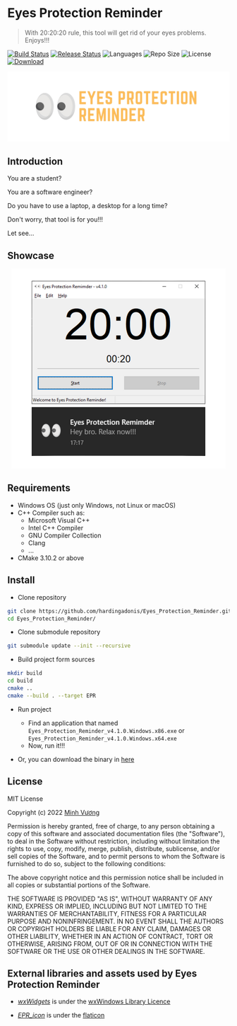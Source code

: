 # Eyes Protection Reminder
> With 20:20:20 rule, this tool will get rid of your eyes problems. Enjoys!!!  

[![Build Status](https://img.shields.io/github/workflow/status/hardingadonis/Eyes_Protection_Reminder/Build%20Project?style=flat)](https://github.com/hardingadonis/Eyes_Protection_Reminder/actions)
[![Release Status](https://img.shields.io/github/workflow/status/hardingadonis/Eyes_Protection_Reminder/Lastest%20Release?label=release&style=flat)](https://github.com/hardingadonis/Eyes_Protection_Reminder/actions)
![Languages](https://img.shields.io/github/languages/top/hardingadonis/Eyes_Protection_Reminder?style=flat)
![Repo Size](https://img.shields.io/github/repo-size/hardingadonis/Eyes_Protection_Reminder?style=flat)
![License](https://img.shields.io/github/license/hardingadonis/Eyes_Protection_Reminder?style=flat)
[![Download](https://img.shields.io/github/downloads/hardingadonis/Eyes_Protection_Reminder/v4.1.0/total?style=flat)](https://github.com/hardingadonis/Eyes_Protection_Reminder/releases/tag/v4.1.0)

![EPR_banner](https://github.com/hardingadonis/Eyes_Protection_Reminder/blob/main/imgs/EPR_banner.png)

## Introduction

You are a student?

You are a software engineer?

Do you have to use a laptop, a desktop for a long time?

Don't worry, that tool is for you!!!

Let see...

## Showcase

<p align="center">
  <img src="https://github.com/hardingadonis/Eyes_Protection_Reminder/blob/main/imgs/EPR_showcase.png" />
</p>

## Requirements
- Windows OS (just only Windows, not Linux or macOS)
- C++ Compiler such as:
  - Microsoft Visual C++
  - Intel C++ Compiler
  - GNU Compiler Collection
  - Clang
  - ...
- CMake 3.10.2 or above

## Install

- Clone repository
```bash
git clone https://github.com/hardingadonis/Eyes_Protection_Reminder.git
cd Eyes_Protection_Reminder/
```

- Clone submodule repository
```bash
git submodule update --init --recursive
```

- Build project form sources
```bash
mkdir build
cd build
cmake ..
cmake --build . --target EPR
```

- Run project
  - Find an application that named `Eyes_Protection_Reminder_v4.1.0.Windows.x86.exe` or `Eyes_Protection_Reminder_v4.1.0.Windows.x64.exe`
  - Now, run it!!!

- Or, you can download the binary in [here](https://github.com/hardingadonis/Eyes_Protection_Reminder/releases/tag/v4.1.0)

## License

MIT License

Copyright (c) 2022 [Minh Vương](https://github.com/hardingadonis)

Permission is hereby granted, free of charge, to any person obtaining a copy
of this software and associated documentation files (the "Software"), to deal
in the Software without restriction, including without limitation the rights
to use, copy, modify, merge, publish, distribute, sublicense, and/or sell
copies of the Software, and to permit persons to whom the Software is
furnished to do so, subject to the following conditions:

The above copyright notice and this permission notice shall be included in all
copies or substantial portions of the Software.

THE SOFTWARE IS PROVIDED "AS IS", WITHOUT WARRANTY OF ANY KIND, EXPRESS OR
IMPLIED, INCLUDING BUT NOT LIMITED TO THE WARRANTIES OF MERCHANTABILITY,
FITNESS FOR A PARTICULAR PURPOSE AND NONINFRINGEMENT. IN NO EVENT SHALL THE
AUTHORS OR COPYRIGHT HOLDERS BE LIABLE FOR ANY CLAIM, DAMAGES OR OTHER
LIABILITY, WHETHER IN AN ACTION OF CONTRACT, TORT OR OTHERWISE, ARISING FROM,
OUT OF OR IN CONNECTION WITH THE SOFTWARE OR THE USE OR OTHER DEALINGS IN THE
SOFTWARE.

## External libraries and assets used by Eyes Protection Reminder

- *[wxWidgets](https://github.com/wxWidgets/wxWidgets)* is under the [wxWindows Library Licence](https://opensource.org/licenses/wxwindows.php)

- *[EPR_icon](https://github.com/hardingadonis/Eyes_Protection_Reminder/blob/main/assets/EPR_icon.png)* is under the [flaticon](https://www.flaticon.com/free-icon/eyes_599324)